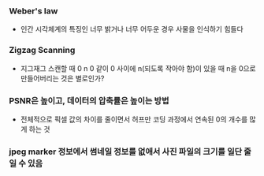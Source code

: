 ### Weber's law
- 인간 시각체계의 특징인 너무 밝거나 너무 어두운 경우 사물을 인식하기 힘들다
### Zigzag Scanning
- 지그재그 스캔할 때 0 n 0 같이 0 사이에 n(되도록 작아야 함)이 있을 때 n을 0으로 만들어버리는 것은 별로인가?
### PSNR은 높이고, 데이터의 압축률은 높이는 방법
- 전체적으로 픽셀 값의 차이를 줄이면서 허프만 코딩 과정에서 연속된 0의 개수를 많게 하는 것
### jpeg marker 정보에서 썸네일 정보를 없애서 사진 파일의 크기를 일단 줄일 수 있음
